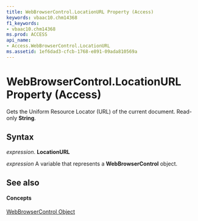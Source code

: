 ```yaml
---
title: WebBrowserControl.LocationURL Property (Access)
keywords: vbaac10.chm14368
f1_keywords:
- vbaac10.chm14368
ms.prod: ACCESS
api_name:
- Access.WebBrowserControl.LocationURL
ms.assetid: 1ef6dad3-cfcb-1768-e891-09ada810569a
---
```



# WebBrowserControl.LocationURL Property (Access)

Gets the Uniform Resource Locator (URL) of the current document. Read-only  **String**.


## Syntax

 _expression_. **LocationURL**

 _expression_ A variable that represents a **WebBrowserControl** object.


## See also


#### Concepts


[WebBrowserControl Object](webbrowsercontrol-object-access.md)

